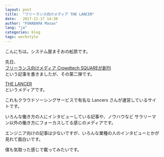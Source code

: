 ```yaml
---
layout: post
title:  "フリーランス向けメディア THE LANCER"
date:   2017-11-17 14:30
author: "FUNABARA Masao"
lang: "ja"
categories: blog
tags: workstyle
---
```


こんにちは。システム屋まそおの舩原です。

先日、  
[フリーランス向けメディア Crowdtech SQUAREが創刊](/blog/2017/11/15/article.html)  
という記事を書きましたが、その第二弾です。

[THE LANCER](http://www.lancers.jp/magazine/)  
というメディアです。

これもクラウドソーシングサービスで有名な Lancers さんが運営しているサイトです。

いろんな働き方の人にインタビューしている記事や、ノウハウなど サラリーマン以外の働き方にフォーカスしてる感じのメディアです。

エンジニア向けの記事は少ないですが、いろんな業種の人のインタビューとかが見れて面白いです。

僕も気取った感じで載ってみたいです。

